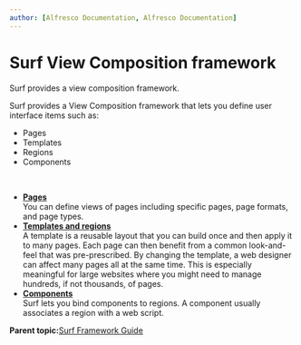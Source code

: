 ```yaml
---
author: [Alfresco Documentation, Alfresco Documentation]
---
```


# Surf View Composition framework

Surf provides a view composition framework.

Surf provides a View Composition framework that lets you define user interface items such as:

-   Pages
-   Templates
-   Regions
-   Components

 

-   **[Pages](../tasks/surf-page-view.md)**  
You can define views of pages including specific pages, page formats, and page types.
-   **[Templates and regions](../concepts/surf-templates-regions.md)**  
A template is a reusable layout that you can build once and then apply it to many pages. Each page can then benefit from a common look-and-feel that was pre-prescribed. By changing the template, a web designer can affect many pages all at the same time. This is especially meaningful for large websites where you might need to manage hundreds, if not thousands, of pages.
-   **[Components](../concepts/surf-components.md)**  
Surf lets you bind components to regions. A component usually associates a region with a web script.

**Parent topic:**[Surf Framework Guide](../concepts/surf-fwork-intro.md)

